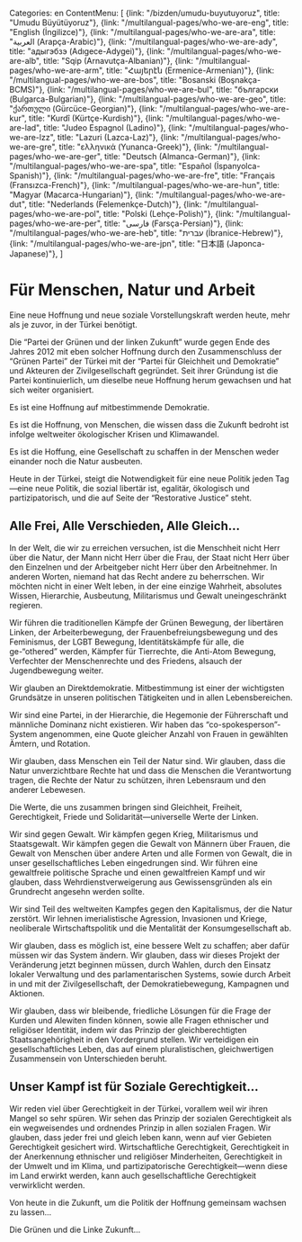 Categories: en
ContentMenu: [
  {link: "/bizden/umudu-buyutuyoruz", title: "Umudu Büyütüyoruz"},
  {link: "/multilangual-pages/who-we-are-eng", title: "English (İngilizce)"},
  {link: "/multilangual-pages/who-we-are-ara", title: "العربية (Arapça-Arabic)"},
  {link: "/multilangual-pages/who-we-are-ady", title: "адыгэбзэ (Adıgece-Adygei)"},
  {link: "/multilangual-pages/who-we-are-alb", title: "Sqip (Arnavutça-Albanian)"},
  {link: "/multilangual-pages/who-we-are-arm", title: "Հայերէն (Ermenice-Armenian)"},
  {link: "/multilangual-pages/who-we-are-bos", title: "Bosanski (Boşnakça-BCMS)"},
  {link: "/multilangual-pages/who-we-are-bul", title: "български (Bulgarca-Bulgarian)"},
  {link: "/multilangual-pages/who-we-are-geo", title: "ქართული (Gürcüce-Georgian)"},
  {link: "/multilangual-pages/who-we-are-kur", title: "Kurdî (Kürtçe-Kurdish)"},
  {link: "/multilangual-pages/who-we-are-lad", title: "Judeo Espagnol (Ladino)"},
  {link: "/multilangual-pages/who-we-are-lzz", title: "Lazuri (Lazca-Laz)"},
  {link: "/multilangual-pages/who-we-are-gre", title: "ελληνικά (Yunanca-Greek)"},
  {link: "/multilangual-pages/who-we-are-ger", title: "Deutsch (Almanca-German)"},
  {link: "/multilangual-pages/who-we-are-spa", title: "Español (İspanyolca-Spanish)"},
  {link: "/multilangual-pages/who-we-are-fre", title: "Français (Fransızca-French)"},
  {link: "/multilangual-pages/who-we-are-hun", title: "Magyar (Macarca-Hungarian)"},
  {link: "/multilangual-pages/who-we-are-dut", title: "Nederlands (Felemenkçe-Dutch)"},
  {link: "/multilangual-pages/who-we-are-pol", title: "Polski (Lehçe-Polish)"},
  {link: "/multilangual-pages/who-we-are-per", title: "فارسى (Farsça-Persian)"},
  {link: "/multilangual-pages/who-we-are-heb", title: "עברית (İbranice-Hebrew)"},
  {link: "/multilangual-pages/who-we-are-jpn", title: "日本語 (Japonca-Japanese)"},
  ]

# Für Menschen, Natur und Arbeit

Eine neue Hoffnung und neue soziale Vorstellungskraft werden heute, mehr als je zuvor, in der Türkei benötigt. 

Die “Partei der Grünen und der linken Zukunft” wurde gegen Ende des Jahres 2012 mit eben solcher Hoffnung durch den Zusammenschluss der “Grünen Partei” der Türkei mit der “Partei für Gleichheit und Demokratie” und Akteuren der Zivilgesellschaft gegründet. Seit ihrer Gründung ist die Partei kontinuierlich, um dieselbe neue Hoffnung herum gewachsen und hat sich weiter organisiert.

Es ist eine Hoffnung auf mitbestimmende Demokratie.

Es ist die Hoffnung, von Menschen, die wissen dass die Zukunft bedroht ist infolge weltweiter ökologischer Krisen und Klimawandel. 

Es ist die Hoffung, eine Gesellschaft zu schaffen in der Menschen weder einander noch die Natur ausbeuten.

Heute in der Türkei, steigt die Notwendigkeit für eine neue Politik jeden Tag—eine neue Politik, die sozial libertär ist, egalitär, ökologisch und partizipatorisch, und die auf Seite der “Restorative Justice” steht.

## Alle Frei, Alle Verschieden, Alle Gleich...

In der Welt, die wir zu erreichen versuchen, ist die Menschheit nicht Herr über die Natur, der Mann nicht Herr über die Frau, der Staat nicht Herr über den Einzelnen und der Arbeitgeber nicht Herr über den Arbeitnehmer. In anderen Worten, niemand hat das Recht andere zu beherrschen. Wir möchten nicht in einer Welt leben, in der eine einzige Wahrheit, absolutes Wissen, Hierarchie, Ausbeutung, Militarismus und Gewalt uneingeschränkt regieren.

Wir führen die traditionellen Kämpfe der Grünen Bewegung, der libertären Linken, der Arbeiterbewegung, der Frauenbefreiungsbewegung und des Feminismus, der LGBT Bewegung, Identitätskämpfe für alle, die ge-“othered” werden, Kämpfer für Tierrechte, die Anti-Atom Bewegung, Verfechter der Menschenrechte und des Friedens, alsauch der Jugendbewegung weiter.

Wir glauben an Direktdemokratie. Mitbestimmung ist einer der wichtigsten Grundsätze in unseren politischen Tätigkeiten und in allen Lebensbereichen. 

Wir sind eine Partei, in der Hierarchie, die Hegemonie der Führerschaft und männliche Dominanz nicht existieren. Wir haben das “co-spokesperson”-System angenommen, eine Quote gleicher Anzahl von Frauen in gewählten Ämtern, und Rotation. 

Wir glauben, dass Menschen ein Teil der Natur sind. Wir glauben, dass die Natur unverzichtbare Rechte hat und dass die Menschen die Verantwortung tragen, die Rechte der Natur zu schützen, ihren Lebensraum und den anderer Lebewesen.

Die Werte, die uns zusammen bringen sind Gleichheit, Freiheit, Gerechtigkeit, Friede und Solidarität—universelle Werte der Linken.

Wir sind gegen Gewalt. Wir kämpfen gegen Krieg, Militarismus und Staatsgewalt. Wir kämpfen gegen die Gewalt von Männern über Frauen, die Gewalt von Menschen über andere Arten und alle Formen von Gewalt, die in unser gesellschaftliches Leben eingedrungen sind. Wir führen eine gewaltfreie politische Sprache und einen gewaltfreien Kampf und wir glauben, dass Wehrdienstverweigerung aus Gewissensgründen als ein Grundrecht angesehn werden sollte. 

Wir sind Teil des weltweiten Kampfes gegen den Kapitalismus, der die Natur zerstört. Wir lehnen imerialistische Agression, Invasionen und Kriege, neoliberale Wirtschaftspolitik und die Mentalität der Konsumgesellschaft ab.

Wir glauben, dass es möglich ist, eine bessere Welt zu schaffen; aber dafür müssen wir das System ändern. Wir glauben, dass wir dieses Projekt der Veränderung jetzt beginnen müssen, durch Wahlen, durch den Einsatz lokaler Verwaltung und des parlamentarischen Systems, sowie durch Arbeit in und mit der Zivilgesellschaft, der Demokratiebewegung, Kampagnen und Aktionen.

Wir glauben, dass wir bleibende, friedliche Lösungen für die Frage der Kurden und Alewiten finden können, sowie alle Fragen ethnischer und religiöser Identität, indem wir das Prinzip der gleichberechtigten Staatsangehörigheit in den Vordergrund stellen. Wir verteidigen ein gesellschaftliches Leben, das auf einem pluralistischen, gleichwertigen Zusammensein von Unterschieden beruht.

## Unser Kampf ist für Soziale Gerechtigkeit...

Wir reden viel über Gerechtigkeit in der Türkei, vorallem weil wir ihren Mangel so sehr spüren. Wir sehen das Prinzip der sozialen Gerechtigkeit als ein wegweisendes und ordnendes Prinzip in allen sozialen Fragen. Wir glauben, dass jeder frei und gleich leben kann, wenn auf vier Gebieten Gerechtigkeit gesichert wird. Wirtschaftliche Gerechtigkeit, Gerechtigkeit in der Anerkennung ethnischer und religiöser Minderheiten, Gerechtigkeit in der Umwelt und im Klima, und partizipatorische Gerechtigkeit—wenn diese im Land erwirkt werden, kann auch gesellschaftliche Gerechtigkeit verwirklicht werden. 

Von heute in die Zukunft, um die Politik der Hoffnung gemeinsam wachsen zu lassen...

Die Grünen und die Linke Zukunft...
